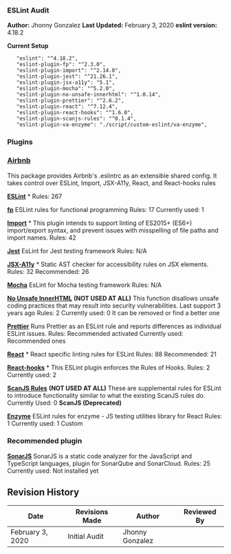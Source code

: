 ### ESLint Audit

**Author:** Jhonny Gonzalez
**Last Updated:** February 3, 2020
**eslint version:** 4.18.2

**Current Setup**

```
   "eslint": "^4.18.2",
   "eslint-plugin-fp": "^2.3.0",
   "eslint-plugin-import": "^2.14.0",
   "eslint-plugin-jest": "^21.26.1",
   "eslint-plugin-jsx-a11y": "5.1",
   "eslint-plugin-mocha": "^5.2.0",
   "eslint-plugin-no-unsafe-innerhtml": "^1.0.14",
   "eslint-plugin-prettier": "^2.6.2",
   "eslint-plugin-react": "^7.12.4",
   "eslint-plugin-react-hooks": "^1.6.0",
   "eslint-plugin-scanjs-rules": "^0.1.4",
   "eslint-plugin-va-enzyme": "./script/custom-eslint/va-enzyme",
```

### Plugins

### [Airbnb](https://github.com/airbnb/javascript)

This package provides Airbnb's .eslintrc as an extensible shared config.
It takes control over ESLint, Import, JSX-A11y, React, and React-hooks rules

**[ESLint](https://eslint.org/docs/rules/)** \*
Rules: 267

**[fp](https://github.com/jfmengels/eslint-plugin-fp)**
ESLint rules for functional programming
Rules: 17
Currently used: 1

**[Import](https://github.com/benmosher/eslint-plugin-import)** \*
This plugin intends to support linting of ES2015+ (ES6+) import/export syntax, and prevent issues with misspelling of file paths and import names.
Rules: 42

**[Jest](https://github.com/jest-community/eslint-plugin-jest)**
EsLint for Jest testing framework
Rules: N/A

**[JSX-A11y](https://www.npmjs.com/package/eslint-plugin-jsx-a11y)** \*
Static AST checker for accessibility rules on JSX elements.
Rules: 32
Recommended: 26

**[Mocha](https://github.com/lo1tuma/eslint-plugin-mocha)**
EsLint for Mocha testing framework
Rules: N/A

**[No Unsafe InnerHTML](https://npm.taobao.org/package/eslint-plugin-no-unsafe-innerhtml)** **(NOT USED AT ALL)**
This function disallows unsafe coding practices that may result into security vulnerabilities.
Last support 3 years ago
Rules: 2
Currently used: 0
It can be removed or find a better one

**[Prettier](https://github.com/prettier/eslint-plugin-prettier)**
Runs Prettier as an ESLint rule and reports differences as individual ESLint issues.
Rules: Recommended activated
Currently used: Recommended ones

**[React](https://github.com/yannickcr/eslint-plugin-react)** \*
React specific linting rules for ESLint
Rules: 88
Recommended: 21

**[React-hooks](https://github.com/facebook/react/tree/master/packages/eslint-plugin-react-hooks)** \*
This ESLint plugin enforces the Rules of Hooks.
Rules: 2
Currently used: 2

**[ScanJS Rules](https://github.com/mozfreddyb/eslint-plugin-scanjs-rules)** **(NOT USED AT ALL)**
These are supplemental rules for ESLint to introduce functionality similar to what the existing ScanJS rules do.
Currently Used: 0
**ScanJS (Deprecated)**

**[Enzyme](https://github.com/giamir/eslint-plugin-enzyme)**
ESLint rules for enzyme - JS testing utilities library for React
Rules: 1
Currently used: 1 Custom

### Recommended plugin

**[SonarJS](https://github.com/SonarSource/eslint-plugin-sonarjs)**
SonarJS is a static code analyzer for the JavaScript and TypeScript languages, plugin for SonarQube and SonarCloud.
Rules: 25
Currently used: Not installed yet

## Revision History


| Date             | Revisions Made | Author          | Reviewed By |
| ---------------- | -------------- | --------------- | ----------- |
| February 3, 2020 | Initial Audit  | Jhonny Gonzalez |
